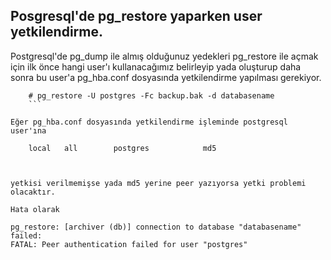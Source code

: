 ## Posgresql'de pg_restore yaparken user yetkilendirme. ##
Postgresql'de pg_dump ile almış olduğunuz yedekleri pg_restore ile açmak için 
ilk önce hangi user'ı kullanacağımız belirleyip yada oluşturup daha sonra bu 
user'a  pg_hba.conf dosyasında yetkilendirme yapılması gerekiyor.

```commandline
	# pg_restore -U postgres -Fc backup.bak -d databasename
	```

Eğer pg_hba.conf dosyasında yetkilendirme işleminde postgresql user'ına 

    local   all        postgres            md5



yetkisi verilmemişse yada md5 yerine peer yazıyorsa yetki problemi olacaktır.

Hata olarak 

pg_restore: [archiver (db)] connection to database "databasename" failed: 
FATAL: Peer authentication failed for user "postgres"
